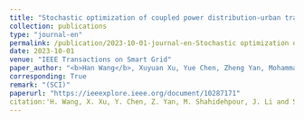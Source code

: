 ```yaml
---
title: "Stochastic optimization of coupled power distribution-urban transportation network operations with autonomous mobility on demand systems"
collection: publications
type: "journal-en"
permalink: /publication/2023-10-01-journal-en-Stochastic optimization of coupled power distribution-urban transportation network operations with autonomous mobility on demand systems
date: 2023-10-01
venue: "IEEE Transactions on Smart Grid"
paper_author: "<b>Han Wang</b>, Xuyuan Xu, Yue Chen, Zheng Yan, Mohammad Shahidehpour, Jiaqi Li, Shaolun Xu."
corresponding: True
remark: "(SCI)"
paperurl: "https://ieeexplore.ieee.org/document/10287171"
citation:'H. Wang, X. Xu, Y. Chen, Z. Yan, M. Shahidehpour, J. Li and S. Xu, "Stochastic optimization of coupled power distribution-urban transportation network operations with autonomous mobility on demand systems," <i>IEEE Transactions on Smart Grid</i>, 2023. (Accept)'
---
```

